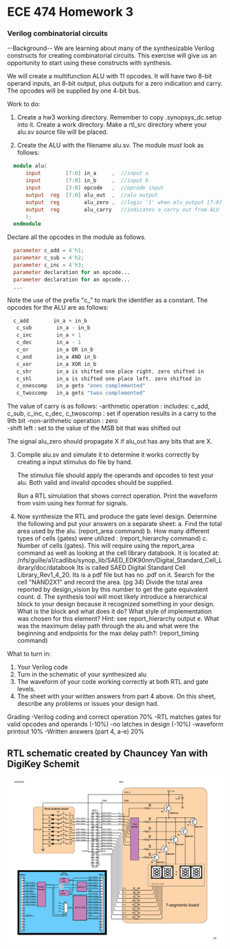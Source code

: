# ECE 474 Homework 3
### Verilog combinatorial circuits

--Background--
We are learning about many of the synthesizable Verilog constructs for creating 
combinatorial circuits. This exercise will give us an opportunity to start using
these constructs with synthesis.

We will create a multifunction ALU with 11 opcodes. It will have two 8-bit operand
inputs, an 8-bit output, plus outputs for a zero indication and carry. The opcodes 
will be supplied by one 4-bit bus.

Work to do:
1. Create a hw3 working directory. Remember to copy .synopsys_dc.setup into it. 
   Create a work directory.
   Make a rtl_src directory where your alu.sv source file will be placed.

2. Create the ALU with the filename alu.sv.  The module _must_ look as follows:
```verilog
  module alu(
      input        [7:0] in_a     ,  //input a
      input        [7:0] in_b     ,  //input b
      input        [3:0] opcode   ,  //opcode input
      output  reg  [7:0] alu_out  ,  //alu output
      output  reg        alu_zero ,  //logic '1' when alu_output [7:0] is all zeros
      output  reg        alu_carry   //indicates a carry out from ALU 
      );
  endmodule
```

  Declare all the opcodes in the module as follows.  
```verilog
  parameter c_add = 4'h1;
  parameter c_sub = 4'h2;
  parameter c_inc = 4'h3;
  parameter declaration for an opcode...
  parameter declaration for an opcode...
  ...
```
  Note the use of the prefix "c_" to mark the identifier as a constant.
  The opcodes for the ALU are as follows:  
```verilog
  c_add        in_a + in_b
   c_sub        in_a - in_b 
   c_inc        in_a + 1
   c_dec        in_a - 1
   c_or         in_a OR in_b
   c_and        in_a AND in_b
   c_xor        in_a XOR in_b
   c_shr        in_a is shifted one place right, zero shifted in
   c_shl        in_a is shifted one place left, zero shifted in
   c_onescomp   in_a gets "ones complemented"
   c_twoscomp   in_a gets "twos complemented"
```
   The value of carry is as follows: 
   -arithmetic operation      : includes: c_add, c_sub, c_inc, c_dec, c_twoscomp
                              : set if operation results in a carry to the 9th bit
   -non-arithmetic operation  : zero      
   -shift left                : set to the value of the MSB bit that was shifted out
   
   The signal alu_zero should propagate X if alu_out has any bits that are X. 

3. Compile alu.sv and simulate it to determine it works correctly by creating a 
   input stimulus do file by hand.

   The stimulus file should apply the operands and opcodes to test your alu. Both
   valid and invalid opcodes should be supplied.  
   
   Run a RTL simulation that shows correct operation. Print the waveform from vsim using 
   hex format for signals.  

4. Now synthesize the RTL and produce the gate level design. 
      Determine the following and put your answers on a separate sheet:
      a. Find the total area used by the alu. (report_area command)
      b. How many different types of cells (gates) were utilized : (report_hierarchy command)
      c. Number of cells (gates).  This will require using the report_area command as well 
         as looking at the cell library databook. It is located at:   
	 /nfs/guille/a1/cadlibs/synop_lib/SAED_EDK90nm/Digital_Standard_Cell_Library/doc/databook
	 Its is called SAED Digital Standard Cell Library_Rev1_4_20.  Its is a pdf file but has 
         no .pdf on it.  Search for the cell "NAND2X1" and record the area. (pg 34)  Divide the 
         total area reported by design_vision by this number to get the gate equivalent count.
      d. The synthesis tool will most likely introduce a hierarchical block to your design 
         because it recognized something in your design. What is the block and what does it do?
	 What style of implementation was chosen for this element? 
	 Hint: see report_hierarchy output
      e. What was the maximum delay path through the alu and what were the
	 beginning and endpoints for the max delay path?: (report_timing command)

What to turn in:
  1. Your Verilog code
  2. Turn in the schematic of your synthesized alu 
  3. The waveform of your code working correctly at both RTL and gate levels.
  4. The sheet with your written answers from part 4 above.  On this sheet,
     describe any problems or issues your design had.
  

Grading
  -Verilog coding and correct operation   70%
    -RTL matches gates for valid opcodes 
     and operands                       (-10%)
    -no latches in design               (-10%)
  -waveform printout                      10%
  -Written answers (part 4, a-e)          20%

## RTL schematic created by Chauncey Yan with DigiKey Schemit

![](lab3-1.png)
